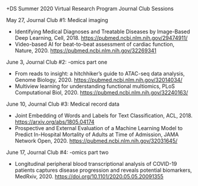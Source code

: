 +DS Summer 2020 Virtual Research Program
Journal Club Sessions

May 27, Journal Club #1: Medical imaging
* Identifying Medical Diagnoses and Treatable Diseases by Image-Based Deep Learning, Cell, 2018. https://pubmed.ncbi.nlm.nih.gov/29474911/  
* Video-based AI for beat-to-beat assessment of cardiac function, Nature, 2020. https://pubmed.ncbi.nlm.nih.gov/32269341 

June 3, Journal Club #2: -omics part one
* From reads to insight: a hitchhiker’s guide to ATAC-seq data analysis, Genome Biology, 2020. https://pubmed.ncbi.nlm.nih.gov/32014034/  
* Multiview learning for understanding functional multiomics, PLoS Computational Biol, 2020. https://pubmed.ncbi.nlm.nih.gov/32240163/ 

June 10, Journal Club #3: Medical record data
* Joint Embedding of Words and Labels for Text Classification, ACL, 2018. https://arxiv.org/abs/1805.04174  
* Prospective and External Evaluation of a Machine Learning Model to Predict In-Hospital Mortality of Adults at Time of Admission, JAMA Network Open, 2020. https://pubmed.ncbi.nlm.nih.gov/32031645/ 

June 17, Journal Club #4: -omics part two
* Longitudinal  peripheral  blood  transcriptional analysis of COVID-19  patients  captures disease progression and reveals potential biomarkers, MedRxiv, 2020. https://doi.org/10.1101/2020.05.05.20091355 
